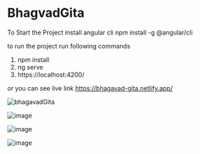 # BhagvadGita

To Start the Project install angular cli
npm install -g @angular/cli

to run the project run following commands
1. npm install 
2. ng serve
3. https://localhost:4200/

or you can see live link
https://bhagavad-gita.netlify.app/

![bhagavadGita](https://user-images.githubusercontent.com/62419921/192612638-725ed74d-c374-4965-a367-ef2c2791025e.png)

![image](https://user-images.githubusercontent.com/62419921/192612904-f3ec89e7-1abd-4e29-9dd2-edff66b546fa.png)

![image](https://user-images.githubusercontent.com/62419921/192612949-ae6aaad5-3d8a-49bb-8aa5-1b33c84cd6a8.png)

![image](https://user-images.githubusercontent.com/62419921/192613007-624cdbd7-abf4-4c42-988f-1a77b34e5355.png)


